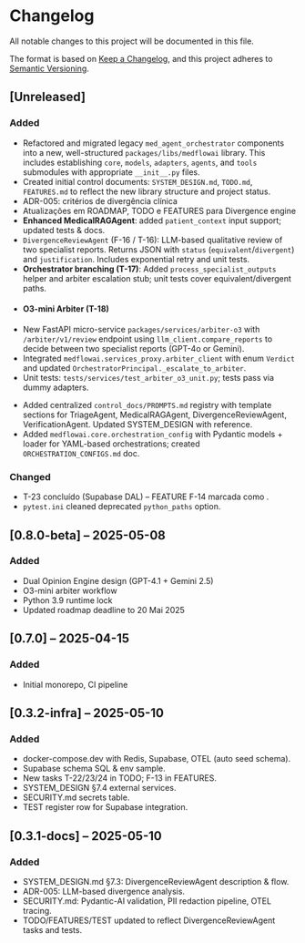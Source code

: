 # Changelog
All notable changes to this project will be documented in this file.

The format is based on [Keep a Changelog](https://keepachangelog.com/en/1.0.0/),
and this project adheres to [Semantic Versioning](https://semver.org/spec/v2.0.0.html).

## [Unreleased]
### Added
- Refactored and migrated legacy `med_agent_orchestrator` components into a new, well-structured `packages/libs/medflowai` library. This includes establishing `core`, `models`, `adapters`, `agents`, and `tools` submodules with appropriate `__init__.py` files.
- Created initial control documents: `SYSTEM_DESIGN.md`, `TODO.md`, `FEATURES.md` to reflect the new library structure and project status.
- ADR-005: critérios de divergência clínica
- Atualizações em ROADMAP, TODO e FEATURES para Divergence engine
- **Enhanced MedicalRAGAgent**: added `patient_context` input support; updated tests & docs.
- `DivergenceReviewAgent` (F-16 / T-16): LLM-based qualitative review of two specialist reports. Returns JSON with `status` (`equivalent`/`divergent`) and `justification`. Includes exponential retry and unit tests.
- **Orchestrator branching (T-17)**: Added `process_specialist_outputs` helper and arbiter escalation stub; unit tests cover equivalent/divergent paths.
- #### O3-mini Arbiter (T-18)
* New FastAPI micro-service `packages/services/arbiter-o3` with `/arbiter/v1/review` endpoint using `llm_client.compare_reports` to decide between two specialist reports (GPT-4o or Gemini).
* Integrated `medflowai.services_proxy.arbiter_client` with enum `Verdict` and updated `OrchestratorPrincipal._escalate_to_arbiter`.
* Unit tests: `tests/services/test_arbiter_o3_unit.py`; tests pass via dummy adapters.
- Added centralized `control_docs/PROMPTS.md` registry with template sections for TriageAgent, MedicalRAGAgent, DivergenceReviewAgent, VerificationAgent. Updated SYSTEM_DESIGN with reference.
- Added `medflowai.core.orchestration_config` with Pydantic models + loader for YAML-based orchestrations; created `ORCHESTRATION_CONFIGS.md` doc.

### Changed
- T-23 concluído (Supabase DAL) – FEATURE F-14 marcada como .
- `pytest.ini` cleaned deprecated `python_paths` option.

## [0.8.0-beta] – 2025-05-08
### Added
- Dual Opinion Engine design (GPT-4.1 + Gemini 2.5)
- O3-mini arbiter workflow
- Python 3.9 runtime lock
- Updated roadmap deadline to 20 Mai 2025

## [0.7.0] – 2025-04-15
### Added
- Initial monorepo, CI pipeline

## [0.3.2-infra] – 2025-05-10
### Added
- docker-compose.dev with Redis, Supabase, OTEL (auto seed schema).
- Supabase schema SQL & env sample.
- New tasks T-22/23/24 in TODO; F-13 in FEATURES.
- SYSTEM_DESIGN §7.4 external services.
- SECURITY.md secrets table.
- TEST register row for Supabase integration.

## [0.3.1-docs] – 2025-05-10
### Added
- SYSTEM_DESIGN.md §7.3: DivergenceReviewAgent description & flow.
- ADR-005: LLM-based divergence analysis.
- SECURITY.md: Pydantic-AI validation, PII redaction pipeline, OTEL tracing.
- TODO/FEATURES/TEST updated to reflect DivergenceReviewAgent tasks and tests.
